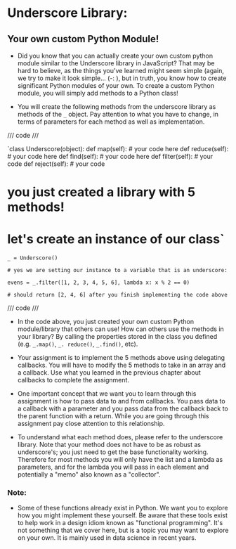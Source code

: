 # Underscore Library:

## Your own custom Python Module!

+ Did you know that you can actually create your own custom python module similar to the Underscore library in JavaScript? That may be hard to believe, as the things you've learned might seem simple (again, we try to make it look simple... (-: ), but in truth, you know how to create significant Python modules of your own. To create a custom Python module, you will simply add methods to a Python class!

+ You will create the following methods from the underscore library as methods of the `_` object. Pay attention to what you have to change, in terms of parameters for each method as well as implementation.

/// code ///

`class Underscore(object):
    def map(self):
        # your code here
    def reduce(self):
        # your code here
    def find(self):
        # your code here
    def filter(self):
        # your code
    def reject(self):
        # your code

# you just created a library with 5 methods!

# let's create an instance of our class`
`_ = Underscore()`

`# yes we are setting our instance to a variable that is an underscore:`

`evens = _.filter([1, 2, 3, 4, 5, 6], lambda x: x % 2 == 0)`

`# should return [2, 4, 6] after you finish implementing the code above`

/// code ///

+ In the code above, you just created your own custom Python module/library that others can use! How can others use the methods in your library? By calling the properties stored in the class you defined (e.g. `_.map()`, `_. reduce()`, `_.find()`, etc).

+ Your assignment is to implement the 5 methods above using delegating callbacks. You will have to modify the 5 methods to take in an array and a callback. Use what you learned in the previous chapter about callbacks to complete the assignment.

+ One important concept that we want you to learn through this assignment is how to pass data to and from callbacks. You pass data to a callback with a parameter and you pass data from the callback back to the parent function with a return. While you are going through this assignment pay close attention to this relationship.

+ To understand what each method does, please refer to the underscore library. Note that your method does not have to be as robust as underscore's; you just need to get the base functionality working. Therefore for most methods you will only have the list and a lambda as parameters, and for the lambda you will pass in each element and potentially a "memo" also known as a "collector".

### Note:
+ Some of these functions already exist in Python. We want you to explore how you might implement these yourself. Be aware that these tools exist to help work in a design idiom known as "functional programming". It's not something that we cover here, but is a topic you may want to explore on your own. It is mainly used in data science in recent years.
